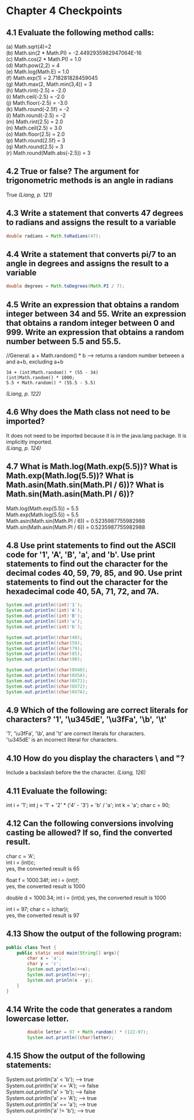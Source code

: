 # Chapter 4 Checkpoints

## 4.1 Evaluate the following method calls:  
(a) Math.sqrt(4)=2  
(b) Math.sin(2 * Math.PI) = -2.4492935982947064E-16    
(c) Math.cos(2 * Math.PI) = 1.0  
(d) Math.pow(2,2) = 4  
(e) Math.log(Math.E) = 1.0  
(f) Math.exp(1) = 2.718281828459045  
(g) Math.max(2, Math.min(3,4)) = 3  
(h) Math.rint(-2.5) = -2.0  
(i) Math.ceil(-2.5) = -2.0  
(j) Math.floor(-2.5) = -3.0  
(k) Math.round(-2.5f) = -2  
(l) Math.round(-2.5) = -2  
(m) Math.rint(2.5) = 2.0  
(n) Math.ceil(2.5) = 3.0  
(o) Math.floor(2.5) = 2.0  
(p) Math.round(2.5f) = 3  
(q) Math.round(2.5) = 3  
(r) Math.round(Math.abs(-2.5)) = 3  


## 4.2 True or false? The argument for trigonometric methods is an angle in radians  
True
*(Liang, p. 121)*


## 4.3 Write a statement that converts 47 degrees to radians and assigns the result to a variable  
```Java
double radians = Math.toRadians(47);
```


## 4.4 Write a statement that converts pi/7 to an angle in degrees and assigns the result to a variable
```Java
double degrees = Math.toDegrees(Math.PI / 7);
```


## 4.5 Write an expression that obtains a random integer between 34 and 55. Write an expression that obtains a random integer between 0 and 999. Write an expression that obtains a random number between 5.5 and 55.5.
//General: a + Math.random() * b --> returns a random number between a and a+b, excluding a+b
```
34 + (int)Math.random() * (55 - 34)  
(int)Math.random() * 1000;  
5.5 + Math.random() * (55.5 - 5.5)
```
*(Liang, p. 122)*

## 4.6 Why does the Math class not need to be imported?  
It does not need to be imported because it is in the java.lang package. It is implicitly imported.  
*(Liang, p. 124)*


## 4.7 What is Math.log(Math.exp(5.5))? What is Math.exp(Math.log(5.5))? What is Math.asin(Math.sin(Math.PI / 6))? What is Math.sin(Math.asin(Math.PI / 6))?  
Math.log(Math.exp(5.5)) = 5.5  
Math.exp(Math.log(5.5)) = 5.5  
Math.asin(Math.sin(Math.PI / 6)) = 0.5235987755982988  
Math.sin(Math.asin(Math.PI / 6)) = 0.5235987755982988  


## 4.8 Use print statements to find out the ASCII code for '1', 'A', 'B', 'a', and 'b'. Use print statements to find out the character for the decimal codes 40, 59, 79, 85, and 90. Use print statements to find out the character for the hexadecimal code 40, 5A, 71, 72, and 7A.  
```Java
System.out.println((int)'1');  
System.out.println((int)'A');
System.out.println((int)'B');
System.out.println((int)'a');
System.out.println((int)'b');

System.out.println((char)40);
System.out.println((char)59);
System.out.println((char)79);
System.out.println((char)85);
System.out.println((char)90);

System.out.println((char)0X40);
System.out.println((char)0X5A);
System.out.println((char)0X71);
System.out.println((char)0X72);
System.out.println((char)0X7A);
```

## 4.9 Which of the following are correct literals for characters? '1', '\u345dE', '\u3fFa', '\b', '\t'  
'1', '\u3fFa', '\b', and '\t' are correct literals for characters.  
'\u345dE' is an incorrect literal for characters. 

## 4.10 How do you display the characters \ and "?
Include a backslash before the the character.
*(Liang, 126)*

## 4.11 Evaluate the following:  
int i = '1';
int j = '1' + '2' * ('4' - '3') + 'b' / 'a';
int k = 'a';
char c = 90;

## 4.12 Can the following conversions involving casting be allowed? If so, find the converted result.  
char c = 'A';  
int i = (int)c;  
yes, the converted result is 65

float f = 1000.34f;
int i = (int)f;  
yes, the converted result is 1000

double d = 1000.34;
int i = (int)d;
yes, the converted result is 1000

int i = 97;
char c = (char)i;  
yes, the converted result is 97

## 4.13 Show the output of the following program:
```Java
public class Test {
	public static void main(String[] args){
		char x = 'a';
		char y = 'c';
		System.out.println(++x);
		System.out.println(++y);
		System.out.prinln(x - y);
	}
}
```

## 4.14 Write the code that generates a random lowercase letter.
```Java
		double letter = 97 + Math.random() * (122-97);
		System.out.println((char)letter);
```

## 4.15 Show the output of the following statements:  
System.out.println('a' < 'b'); --> true  
System.out.println('a' <= 'A'); --> false  
System.out.println('a' > 'b'); --> false  
System.out.println('a' >= 'A'); --> true  
System.out.println('a' == 'a'); --> true  
System.out.println('a' != 'b'); --> true  


















